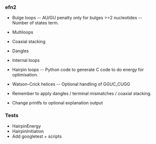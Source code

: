 ### efn2
- Bulge loops
-- AU/GU penalty only for bulges >=2 nucleotides
-- Number of states term.
- Multiloops
- Coaxial stacking
- Dangles
- Internal loops
- Hairpin loops
-- Python code to generate C code to do energy for optimisation.
- Watson-Crick helices
-- Optional handling of GGUC_CUGG

- Remember to apply dangles / terminal mismatches / coaxial stacking.
- Change printfs to optional explanation output

### Tests
- HairpinEnergy
- HairpinInitiation
- Add googletest + scripts
